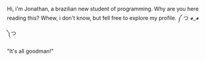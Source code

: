 Hi, i'm Jonathan, a brazilian new student of programming. 
Why are you here reading this? Whew, i don't know, but fell free to explore my profile. ༼ つ ◕_◕ ༽つ
































"It's all goodman!"
